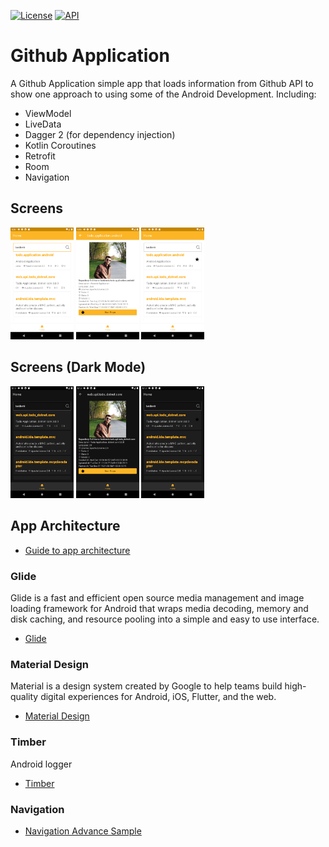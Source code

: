 [![License](https://img.shields.io/badge/License-Apache%202.0-blue.svg)](https://opensource.org/licenses/Apache-2.0)
[![API](https://img.shields.io/badge/API-26%2B-red.svg?style=flat)](https://android-arsenal.com/api?level=23)
# Github Application
A Github Application simple app that loads information from Github API to show one approach to using some of the Android Development. Including:
 - ViewModel
 - LiveData
 - Dagger 2 (for dependency injection)
 - Kotlin Coroutines
 - Retrofit
 - Room
 - Navigation

 ## Screens
 <div>
   <img src="/screens/light_1.png" width="20%"/>
   <img src="/screens/light_2.png" width="20%"/>
   <img src="/screens/light_3.png" width="20%"/>
 </div>

 ## Screens (Dark Mode)
  <div>
    <img src="/screens/dark_1.png" width="20%"/>
    <img src="/screens/dark_2.png" width="20%"/>
    <img src="/screens/dark_3.png" width="20%"/>
  </div>

## App Architecture
 - [Guide to app architecture](https://developer.android.com/jetpack/guide)
### Glide
Glide is a fast and efficient open source media management and image loading framework for Android
that wraps media decoding, memory and disk caching, and resource pooling into a simple and easy to
use interface.
 - [Glide](http://bumptech.github.io/glide/)
### Material Design
Material is a design system created by Google to help teams build high-quality digital experiences
for Android, iOS, Flutter, and the web.
 - [Material Design](https://material.io/)
### Timber
Android logger
 - [Timber](https://github.com/JakeWharton/timber)
### Navigation
 - [Navigation Advance Sample](https://github.com/android/architecture-components-samples/tree/master/NavigationAdvancedSample)